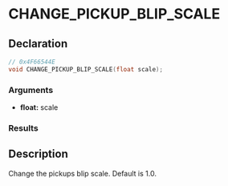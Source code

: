 # CHANGE_PICKUP_BLIP_SCALE

## Declaration
```cpp
// 0x4F66544E
void CHANGE_PICKUP_BLIP_SCALE(float scale);
```

### Arguments
- **float:** scale

### Results

## Description
Change the pickups blip scale. Default is 1.0.
